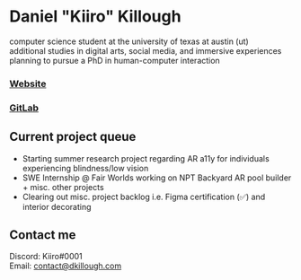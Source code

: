 # Daniel "Kiiro" Killough

computer science student at the university of texas at austin (ut)
\
additional studies in digital arts, social media, and immersive experiences
\
planning to pursue a PhD in human-computer interaction

<!-- ### [Resume](https://drive.google.com/file/d/1JYGRptAwt9lruqEAUmvH7hZSloeio6OW/view) -->
### [Website](https://dkillough.com/)
### [GitLab](https://gitlab.com/dkillough)

## Current project queue
- Starting summer research project regarding AR a11y for individuals experiencing blindness/low vision
- SWE Internship @ Fair Worlds working on NPT Backyard AR pool builder + misc. other projects
- Clearing out misc. project backlog i.e. Figma certification (✅) and interior decorating

## Contact me

Discord: Kiiro#0001\
Email: contact@dkillough.com
